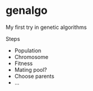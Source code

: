 # genalgo
My first try in genetic algorithms

Steps
- Population
- Chromosome
- Fitness
- Mating pool?
- Choose parents
- ...

